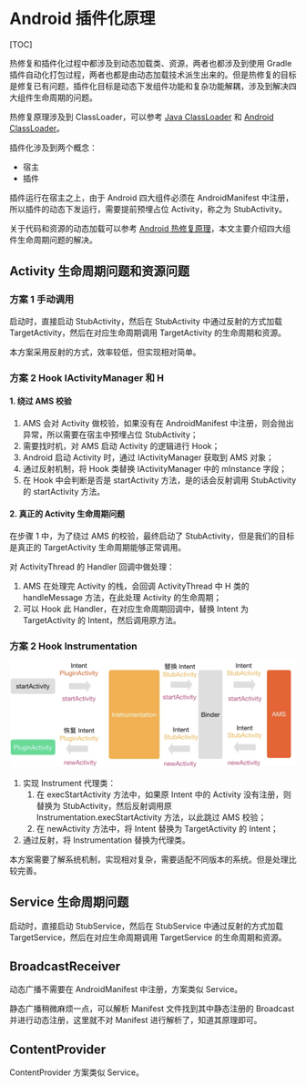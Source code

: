 # Android 插件化原理

[TOC]

热修复和插件化过程中都涉及到动态加载类、资源，两者也都涉及到使用 Gradle 插件自动化打包过程，两者也都是由动态加载技术派生出来的。但是热修复的目标是修复已有问题，插件化目标是动态下发组件功能和复杂功能解耦，涉及到解决四大组件生命周期的问题。

热修复原理涉及到 ClassLoader，可以参考 [Java ClassLoader](../编程语言/Java/Java%20ClassLoader.md) 和 [Android ClassLoader](./Android%20ClassLoader.md)。

插件化涉及到两个概念：
- 宿主
- 插件

插件运行在宿主之上，由于 Android 四大组件必须在 AndroidManifest 中注册，所以插件的动态下发运行，需要提前预埋占位 Activity，称之为 StubActivity。

关于代码和资源的动态加载可以参考 [Android 热修复原理](./Android%20热修复原理.md)，本文主要介绍四大组件生命周期问题的解决。

## Activity 生命周期问题和资源问题

### 方案 1 手动调用

启动时，直接启动 StubActivity，然后在 StubActivity 中通过反射的方式加载 TargetActivity，然后在对应生命周期调用 TargetActivity 的生命周期和资源。

本方案采用反射的方式，效率较低，但实现相对简单。

### 方案 2 Hook IActivityManager 和 H

#### 1. 绕过 AMS 校验

1. AMS 会对 Activity 做校验，如果没有在 AndroidManifest 中注册，则会抛出异常，所以需要在宿主中预埋占位 StubActivity；
2. 需要找时机，对 AMS 启动 Activity 的逻辑进行 Hook；
3. Android 启动 Activity 时，通过 IActivityManager 获取到 AMS 对象；
4. 通过反射机制，将 Hook 类替换 IActivityManager 中的 mInstance 字段；
5. 在 Hook 中会判断是否是 startActivity 方法，是的话会反射调用 StubActivity 的 startActivity 方法。

#### 2. 真正的 Activity 生命周期问题

在步骤 1 中，为了绕过 AMS 的校验，最终启动了 StubActivity，但是我们的目标是真正的 TargetActivity 生命周期能够正常调用。

对 ActivityThread 的 Handler 回调中做处理：
1. AMS 在处理完 Activity 的栈，会回调 ActivityThread 中 H 类的 handleMessage 方法，在此处理 Activity 的生命周期；
2. 可以 Hook 此 Handler，在对应生命周期回调中，替换 Intent 为 TargetActivity 的 Intent，然后调用原方法。

### 方案 2 Hook Instrumentation

![](images/Activity%20Hook.png)

1. 实现 Instrument 代理类：
   1. 在 execStartActivity 方法中，如果原 Intent 中的 Activity 没有注册，则替换为 StubActivity，然后反射调用原 Instrumentation.execStartActivity 方法，以此跳过 AMS 校验；
   2. 在 newActivity 方法中，将 Intent 替换为 TargetActivity 的 Intent；
2. 通过反射，将 Instrumentation 替换为代理类。

本方案需要了解系统机制，实现相对复杂，需要适配不同版本的系统。但是处理比较完善。

##  Service 生命周期问题

启动时，直接启动 StubService，然后在 StubService 中通过反射的方式加载 TargetService，然后在对应生命周期调用 TargetService 的生命周期和资源。

## BroadcastReceiver

动态广播不需要在 AndroidManifest 中注册，方案类似 Service。

静态广播稍微麻烦一点，可以解析 Manifest 文件找到其中静态注册的 Broadcast 并进行动态注册，这里就不对 Manifest 进行解析了，知道其原理即可。

## ContentProvider

ContentProvider 方案类似 Service。